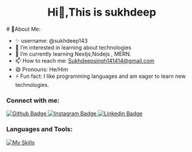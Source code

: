<h1 align="center">Hi👋,This is sukhdeep</h1>
 # 💫About Me:
 
- ✨ username: @sukhdeep143
- 👀 I’m interested in learning about technologies
- 🌱 I’m currently learning Nextjs,Nodejs , MERN. 
- 📫 How to reach me: Sukhdeepsingh141414@gmail.com
- 😄 Pronouns: He/Him
- ⚡ Fun fact: I like programming languages and am eager to learn new technologies. 

### Connect with me:
<div id="badges">
  <a href="https://github.com/sukdeep143"\>
    <img src="https://img.shields.io/badge/Github-white?style=for-the-badge&logo=Github&logoColor=black" alt="Github Badge"/>
  </a>
   <a href="https://www.instagram.com/sukhdeep_singh_bhagat/">
    <img src="https://img.shields.io/badge/Instagram-purple?style=for-the-badge&logo=instagram&logoColor=white" alt="Instagram Badge"/>
  </a>
  <a href="https://www.linkedin.com/in/sukhdeep-singh-417a98184/">
    <img src="https://img.shields.io/badge/Linkedin-blue?style=for-the-badge&logo=Linkedin&logoColor=white" alt="Linkedin Badge"/>
  </a>
</div>
 
### Languages and Tools:
[![My Skills](https://skillicons.dev/icons?i=c,python,linux,html,mysql,tailwind,nextjs,react,yarn,npm)](https://skillicons.dev)
